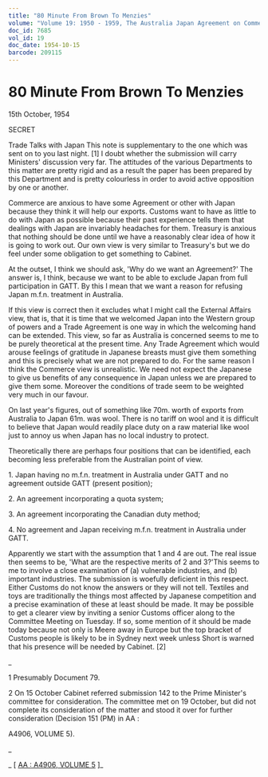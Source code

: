 ```yaml
---
title: "80 Minute From Brown To Menzies"
volume: "Volume 19: 1950 - 1959, The Australia Japan Agreement on Commerce"
doc_id: 7685
vol_id: 19
doc_date: 1954-10-15
barcode: 209115
---
```


# 80 Minute From Brown To Menzies

15th October, 1954

SECRET

Trade Talks with Japan This note is supplementary to the one which was sent on to you last night. [1] I doubt whether the submission will carry Ministers' discussion very far. The attitudes of the various Departments to this matter are pretty rigid and as a result the paper has been prepared by this Department and is pretty colourless in order to avoid active opposition by one or another.

Commerce are anxious to have some Agreement or other with Japan because they think it will help our exports. Customs want to have as little to do with Japan as possible because their past experience tells them that dealings with Japan are invariably headaches for them. Treasury is anxious that nothing should be done until we have a reasonably clear idea of how it is going to work out. Our own view is very similar to Treasury's but we do feel under some obligation to get something to Cabinet.

At the outset, I think we should ask, 'Why do we want an Agreement?' The answer is, I think, because we want to be able to exclude Japan from full participation in GATT. By this I mean that we want a reason for refusing Japan m.f.n. treatment in Australia.

If this view is correct then it excludes what I might call the External Affairs view, that is, that it is time that we welcomed Japan into the Western group of powers and a Trade Agreement is one way in which the welcoming hand can be extended. This view, so far as Australia is concerned seems to me to be purely theoretical at the present time. Any Trade Agreement which would arouse feelings of gratitude in Japanese breasts must give them something and this is precisely what we are not prepared to do. For the same reason I think the Commerce view is unrealistic. We need not expect the Japanese to give us benefits of any consequence in Japan unless we are prepared to give them some. Moreover the conditions of trade seem to be weighted very much in our favour.

On last year's figures, out of something like 70m. worth of exports from Australia to Japan 61m. was wool. There is no tariff on wool and it is difficult to believe that Japan would readily place duty on a raw material like wool just to annoy us when Japan has no local industry to protect.

Theoretically there are perhaps four positions that can be identified, each becoming less preferable from the Australian point of view.

1\. Japan having no m.f.n. treatment in Australia under GATT and no agreement outside GATT (present position);

2\. An agreement incorporating a quota system;

3\. An agreement incorporating the Canadian duty method;

4\. No agreement and Japan receiving m.f.n. treatment in Australia under GATT.

Apparently we start with the assumption that 1 and 4 are out. The real issue then seems to be, 'What are the respective merits of 2 and 3?'This seems to me to involve a close examination of (a) vulnerable industries, and (b) important industries. The submission is woefully deficient in this respect. Either Customs do not know the answers or they will not tell. Textiles and toys are traditionally the things most affected by Japanese competition and a precise examination of these at least should be made. It may be possible to get a clearer view by inviting a senior Customs officer along to the Committee Meeting on Tuesday. If so, some mention of it should be made today because not only is Meere away in Europe but the top bracket of Customs people is likely to be in Sydney next week unless Short is warned that his presence will be needed by Cabinet. [2]

_

1 Presumably Document 79.

2 On 15 October Cabinet referred submission 142 to the Prime Minister's committee for consideration. The committee met on 19 October, but did not complete its consideration of the matter and stood it over for further consideration (Decision 151 (PM) in AA :

A4906, VOLUME 5).

_

_ [ [AA : A4906, VOLUME 5](http://www.naa.gov.au/cgi-bin/Search?O=I&Number=209115) ]_

